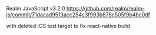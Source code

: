 Realm JavaScript v3.2.0
https://github.com/realm/realm-js/commit/71dacad9513acc254c3f993b878c505f9b4bc0df

with deleted iOS test target to fix react-native build
